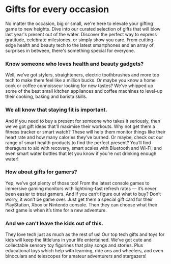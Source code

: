 
# Gifts for every occasion

No matter the occasion, big or small, we're here to elevate your gifting game to new heights. Dive into our curated selection of gifts that will blow last year's present out of the water. Discover the perfect way to express gratitude, celebrate milestones, or simply show you care. From cutting-edge health and beauty tech to the latest smartphones and an array of surprises in between, there's something special for everyone.

### Know someone who loves health and beauty gadgets?

Well, we’ve got stylers, straighteners, electric toothbrushes and more top tech to make them feel like a million bucks. Or maybe you know a home cook or coffee connoisseur looking for new tastes? We’ve whipped up some of the best small kitchen appliances and coffee machines to level-up their cooking, baking and barista skills.

### We all know that staying fit is important.

And if you need to buy a present for someone who takes it seriously, then we’ve got gift ideas that’ll maximise their workouts. Why not get them a fitness tracker or smart watch? These will help them monitor things like their heart rate and how many calories they’ve burned. Or maybe, check out our range of smart health products to find the perfect present? You’ll find theraguns to aid with recovery, smart scales with Bluetooth and Wi-Fi, and even smart water bottles that let you know if you’re not drinking enough water!

### How about gifts for gamers?

Yep, we’ve got plenty of those too! From the latest console games to immersive gaming monitors with lightning-fast refresh rates — it’s never been easier to treat gamers. And if you can’t figure out what to buy? Don’t worry, it won’t be game over. Just get them a special gift card for their PlayStation, Xbox or Nintendo console. Then they can choose what their next game is when it’s time for a new adventure.

### And we can’t leave the kids out of this.

They love tech just as much as the rest of us! Our top tech gifts and toys for kids will keep the little’uns in your life entertained. We’ve got cute and collectable sensory toy figurines that play songs and stories. Plus educational toys which help with learning, ride ons and wheelers, and even binoculars and telescopes for amateur adventurers and stargazers!
